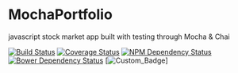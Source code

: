 # MochaPortfolio
javascript stock market app built with testing through Mocha &amp; Chai


[![Build Status](https://travis-ci.org/jacobdlewis/MochaPortfolio.svg?branch=master)](https://travis-ci.org/jacobdlewis/MochaPortfolio)
[![Coverage Status](https://coveralls.io/repos/jacobdlewis/MochaPortfolio/badge.svg)](https://coveralls.io/r/jacobdlewis/MochaPortfolio)
[![NPM Dependency Status](https://www.versioneye.com/user/projects/54d8df5cc1bbbd5f82000030/badge.svg?style=flat)](https://www.versioneye.com/user/projects/54d8df5cc1bbbd5f82000030)
[![Bower Dependency Status](https://www.versioneye.com/user/projects/54d8df6fc1bbbd5f820000c1/badge.svg?style=flat)](https://www.versioneye.com/user/projects/54d8df6fc1bbbd5f820000c1)
[![Custom_Badge](https://img.shields.io/badge/badassitude-maximum-a6e591.svg)]
